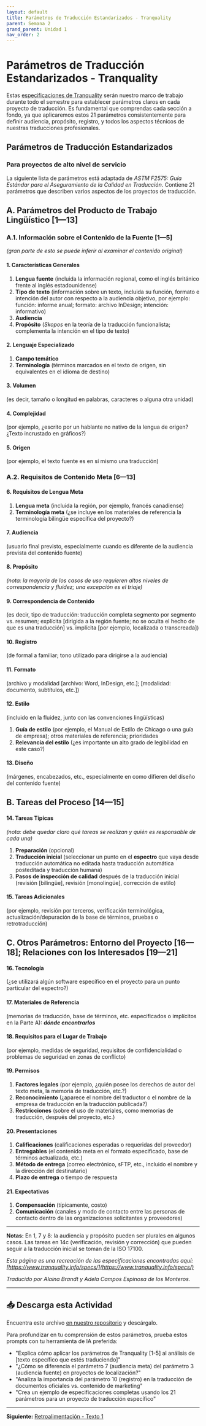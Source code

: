 ```yaml
---
layout: default
title: Parámetros de Traducción Estandarizados - Tranquality
parent: Semana 2
grand_parent: Unidad 1
nav_order: 2
---
```


# Parámetros de Traducción Estandarizados - Tranquality

Estas [especificaciones de Tranquality](https://www.tranquality.info/specs/) serán nuestro marco de trabajo durante todo el semestre para establecer parámetros claros en cada proyecto de traducción. Es fundamental que comprendas cada sección a fondo, ya que aplicaremos estos 21 parámetros consistentemente para definir audiencia, propósito, registro, y todos los aspectos técnicos de nuestras traducciones profesionales.

## Parámetros de Traducción Estandarizados

### Para proyectos de alto nivel de servicio

La siguiente lista de parámetros está adaptada de *ASTM F2575: Guía Estándar para el Aseguramiento de la Calidad en Traducción*. Contiene 21 parámetros que describen varios aspectos de los proyectos de traducción.

## A. Parámetros del Producto de Trabajo Lingüístico [1—13]

### A.1. Información sobre el Contenido de la Fuente [1—5]
*(gran parte de esto se puede inferir al examinar el contenido original)*

#### 1. **Características Generales**
   1. **Lengua fuente** (incluida la información regional, como el inglés británico frente al inglés estadounidense)
   2. **Tipo de texto** (información sobre un texto, incluida su función, formato e intención del autor con respecto a la audiencia objetivo, por ejemplo: función: informe anual; formato: archivo InDesign; intención: informativo)
   3. **Audiencia**
   4. **Propósito** (*Skopos* en la teoría de la traducción funcionalista; complementa la intención en el tipo de texto)

#### 2. **Lenguaje Especializado**
   1. **Campo temático**
   2. **Terminología** (términos marcados en el texto de origen, sin equivalentes en el idioma de destino)

#### 3. **Volumen** 
(es decir, tamaño o longitud en palabras, caracteres o alguna otra unidad)

#### 4. **Complejidad** 
(por ejemplo, ¿escrito por un hablante no nativo de la lengua de origen? ¿Texto incrustado en gráficos?)

#### 5. **Origen** 
(por ejemplo, el texto fuente es en sí mismo una traducción)

### A.2. Requisitos de Contenido Meta [6—13]

#### 6. **Requisitos de Lengua Meta**
   1. **Lengua meta** (incluida la región, por ejemplo, francés canadiense)
   2. **Terminología meta** (¿se incluye en los materiales de referencia la terminología bilingüe específica del proyecto?)

#### 7. **Audiencia** 
(usuario final previsto, especialmente cuando es diferente de la audiencia prevista del contenido fuente)

#### 8. **Propósito** 
*(nota: la mayoría de los casos de uso requieren altos niveles de correspondencia y fluidez; una excepción es el triaje)*

#### 9. **Correspondencia de Contenido** 
(es decir, tipo de traducción: traducción completa segmento por segmento vs. resumen; explícita [dirigida a la región fuente; no se oculta el hecho de que es una traducción] vs. implícita [por ejemplo, localizada o transcreada])

#### 10. **Registro** 
(de formal a familiar; tono utilizado para dirigirse a la audiencia)

#### 11. **Formato** 
(archivo y modalidad [archivo: Word, InDesign, etc.]; [modalidad: documento, subtítulos, etc.])

#### 12. **Estilo** 
(incluido en la fluidez, junto con las convenciones lingüísticas)
   1. **Guía de estilo** (por ejemplo, el Manual de Estilo de Chicago o una guía de empresa); otros materiales de referencia; prioridades
   2. **Relevancia del estilo** (¿es importante un alto grado de legibilidad en este caso?)

#### 13. **Diseño** 
(márgenes, encabezados, etc., especialmente en como difieren del diseño del contenido fuente)

## B. Tareas del Proceso [14—15]

#### 14. **Tareas Típicas** 
*(nota: debe quedar claro qué tareas se realizan y quién es responsable de cada una)*
   1. **Preparación** (opcional)
   2. **Traducción inicial** (seleccionar un punto en el **espectro** que vaya desde traducción automática no editada hasta traducción automática posteditada y traducción humana)
   3. **Pasos de inspección de calidad** después de la traducción inicial (revisión [bilingüe], revisión [monolingüe], corrección de estilo)

#### 15. **Tareas Adicionales** 
(por ejemplo, revisión por terceros, verificación terminológica, actualización/depuración de la base de términos, pruebas o retrotraducción)

## C. Otros Parámetros: Entorno del Proyecto [16—18]; Relaciones con los Interesados [19—21]

#### 16. **Tecnología** 
(¿se utilizará algún software específico en el proyecto para un punto particular del espectro?)

#### 17. **Materiales de Referencia** 
(memorias de traducción, base de términos, etc. especificados o implícitos en la Parte A): ***dónde encontrarlos***

#### 18. **Requisitos para el Lugar de Trabajo** 
(por ejemplo, medidas de seguridad, requisitos de confidencialidad o problemas de seguridad en zonas de conflicto)

#### 19. **Permisos**
   1. **Factores legales** (por ejemplo, ¿quién posee los derechos de autor del texto meta, la memoria de traducción, etc.?)
   2. **Reconocimiento** (¿aparece el nombre del traductor o el nombre de la empresa de traducción en la traducción publicada?)
   3. **Restricciones** (sobre el uso de materiales, como memorias de traducción, después del proyecto, etc.)

#### 20. **Presentaciones**
   1. **Calificaciones** (calificaciones esperadas o requeridas del proveedor)
   2. **Entregables** (el contenido meta en el formato especificado, base de términos actualizada, etc.)
   3. **Método de entrega** (correo electrónico, sFTP, etc., incluido el nombre y la dirección del destinatario)
   4. **Plazo de entrega** o tiempo de respuesta

#### 21. **Expectativas**
   1. **Compensación** (típicamente, costo)
   2. **Comunicación** (canales y modo de contacto entre las personas de contacto dentro de las organizaciones solicitantes y proveedores)

---

**Notas:** En 1, 7 y 8: la audiencia y propósito pueden ser plurales en algunos casos. Las tareas en 14c (verificación, revisión y corrección) que pueden seguir a la traducción inicial se toman de la ISO 17100.

*Esta página es una recreación de las especificaciones encontradas aquí: [https://www.tranquality.info/specs/](https://www.tranquality.info/specs/)*

*Traducido por Alaina Brandt y Adela Campos Espinosa de los Monteros.*

---

## 📥 Descarga esta Actividad

Encuentra este archivo [en nuestro repositorio](https://github.com/alainamb/uic_tr18-trad-inversa-es-en/blob/main/unidad1/semana2/tranquality-spex-esp-actividad.md) y descárgalo.

Para profundizar en tu comprensión de estos parámetros, prueba estos prompts con tu herramienta de IA preferida:

- "Explica cómo aplicar los parámetros de Tranquality [1-5] al análisis de [texto específico que estés traduciendo]"
- "¿Cómo se diferencia el parámetro 7 (audiencia meta) del parámetro 3 (audiencia fuente) en proyectos de localización?"
- "Analiza la importancia del parámetro 10 (registro) en la traducción de documentos oficiales vs. contenido de marketing"
- "Crea un ejemplo de especificaciones completas usando los 21 parámetros para un proyecto de traducción específico"

---

**Siguiente:** [Retroalimentación - Texto 1](./texto1-retroalimentacion.md)
